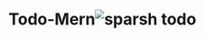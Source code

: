 # Todo-Mern![sparsh todo](https://user-images.githubusercontent.com/71871246/175825896-9ff39d05-963f-4e48-9760-fa0854ea7064.png)

